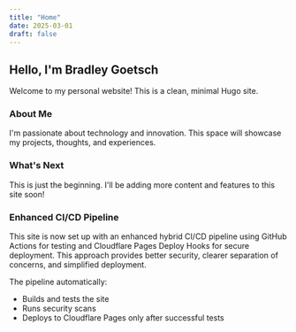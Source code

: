 ```yaml
---
title: "Home"
date: 2025-03-01
draft: false
---
```


## Hello, I'm Bradley Goetsch

Welcome to my personal website! This is a clean, minimal Hugo site.

### About Me

I'm passionate about technology and innovation. This space will showcase my projects, thoughts, and experiences.

### What's Next

This is just the beginning. I'll be adding more content and features to this site soon!

### Enhanced CI/CD Pipeline

This site is now set up with an enhanced hybrid CI/CD pipeline using GitHub Actions for testing and Cloudflare Pages Deploy Hooks for secure deployment. This approach provides better security, clearer separation of concerns, and simplified deployment.

The pipeline automatically:
- Builds and tests the site
- Runs security scans
- Deploys to Cloudflare Pages only after successful tests
